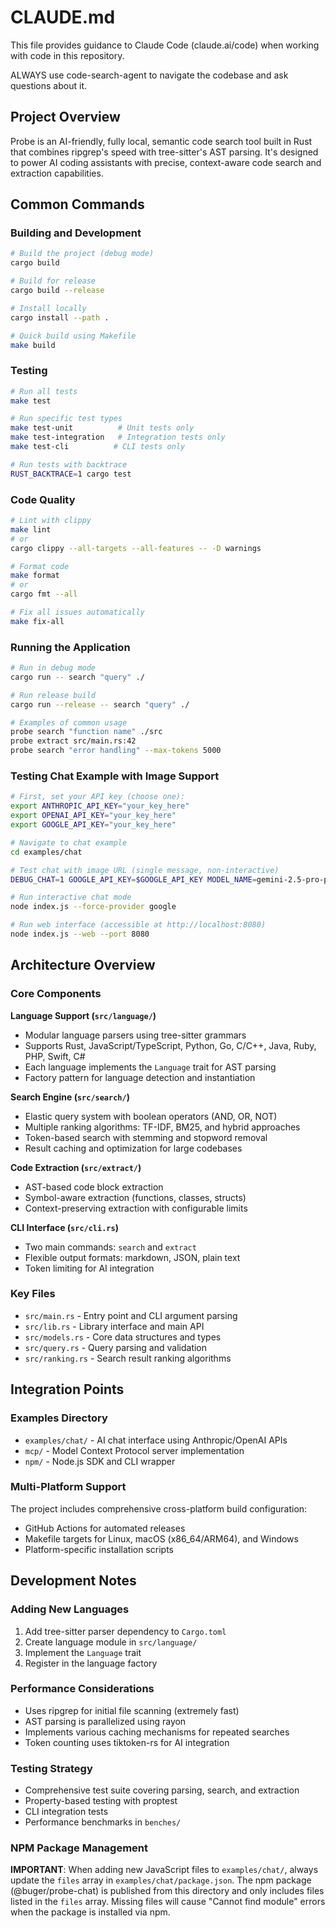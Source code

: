 # CLAUDE.md

This file provides guidance to Claude Code (claude.ai/code) when working with code in this repository.

ALWAYS use code-search-agent to navigate the codebase and ask questions about it.

## Project Overview

Probe is an AI-friendly, fully local, semantic code search tool built in Rust that combines ripgrep's speed with tree-sitter's AST parsing. It's designed to power AI coding assistants with precise, context-aware code search and extraction capabilities.

## Common Commands

### Building and Development
```bash
# Build the project (debug mode)
cargo build

# Build for release
cargo build --release

# Install locally
cargo install --path .

# Quick build using Makefile
make build
```

### Testing
```bash
# Run all tests
make test

# Run specific test types
make test-unit          # Unit tests only
make test-integration   # Integration tests only
make test-cli          # CLI tests only

# Run tests with backtrace
RUST_BACKTRACE=1 cargo test
```

### Code Quality
```bash
# Lint with clippy
make lint
# or
cargo clippy --all-targets --all-features -- -D warnings

# Format code
make format
# or
cargo fmt --all

# Fix all issues automatically
make fix-all
```

### Running the Application
```bash
# Run in debug mode
cargo run -- search "query" ./

# Run release build
cargo run --release -- search "query" ./

# Examples of common usage
probe search "function name" ./src
probe extract src/main.rs:42
probe search "error handling" --max-tokens 5000
```

### Testing Chat Example with Image Support
```bash
# First, set your API key (choose one):
export ANTHROPIC_API_KEY="your_key_here"
export OPENAI_API_KEY="your_key_here" 
export GOOGLE_API_KEY="your_key_here"

# Navigate to chat example
cd examples/chat

# Test chat with image URL (single message, non-interactive)
DEBUG_CHAT=1 GOOGLE_API_KEY=$GOOGLE_API_KEY MODEL_NAME=gemini-2.5-pro-preview-06-05 node index.js --force-provider google -m "Do you see whats on the image here https://github.com/user-attachments/assets/6c1292af-3e0b-4f45-8ef9-609102dea5fb"

# Run interactive chat mode
node index.js --force-provider google

# Run web interface (accessible at http://localhost:8080)
node index.js --web --port 8080
```

## Architecture Overview

### Core Components

**Language Support (`src/language/`)**
- Modular language parsers using tree-sitter grammars
- Supports Rust, JavaScript/TypeScript, Python, Go, C/C++, Java, Ruby, PHP, Swift, C#
- Each language implements the `Language` trait for AST parsing
- Factory pattern for language detection and instantiation

**Search Engine (`src/search/`)**
- Elastic query system with boolean operators (AND, OR, NOT)
- Multiple ranking algorithms: TF-IDF, BM25, and hybrid approaches
- Token-based search with stemming and stopword removal
- Result caching and optimization for large codebases

**Code Extraction (`src/extract/`)**
- AST-based code block extraction
- Symbol-aware extraction (functions, classes, structs)
- Context-preserving extraction with configurable limits

**CLI Interface (`src/cli.rs`)**
- Two main commands: `search` and `extract`
- Flexible output formats: markdown, JSON, plain text
- Token limiting for AI integration

### Key Files
- `src/main.rs` - Entry point and CLI argument parsing
- `src/lib.rs` - Library interface and main API
- `src/models.rs` - Core data structures and types
- `src/query.rs` - Query parsing and validation
- `src/ranking.rs` - Search result ranking algorithms

## Integration Points

### Examples Directory
- `examples/chat/` - AI chat interface using Anthropic/OpenAI APIs
- `mcp/` - Model Context Protocol server implementation
- `npm/` - Node.js SDK and CLI wrapper

### Multi-Platform Support
The project includes comprehensive cross-platform build configuration:
- GitHub Actions for automated releases
- Makefile targets for Linux, macOS (x86_64/ARM64), and Windows
- Platform-specific installation scripts

## Development Notes

### Adding New Languages
1. Add tree-sitter parser dependency to `Cargo.toml`
2. Create language module in `src/language/`
3. Implement the `Language` trait
4. Register in the language factory

### Performance Considerations
- Uses ripgrep for initial file scanning (extremely fast)
- AST parsing is parallelized using rayon
- Implements various caching mechanisms for repeated searches
- Token counting uses tiktoken-rs for AI integration

### Testing Strategy
- Comprehensive test suite covering parsing, search, and extraction
- Property-based testing with proptest
- CLI integration tests
- Performance benchmarks in `benches/`

### NPM Package Management
**IMPORTANT**: When adding new JavaScript files to `examples/chat/`, always update the `files` array in `examples/chat/package.json`. The npm package (@buger/probe-chat) is published from this directory and only includes files listed in the `files` array. Missing files will cause "Cannot find module" errors when the package is installed via npm.
